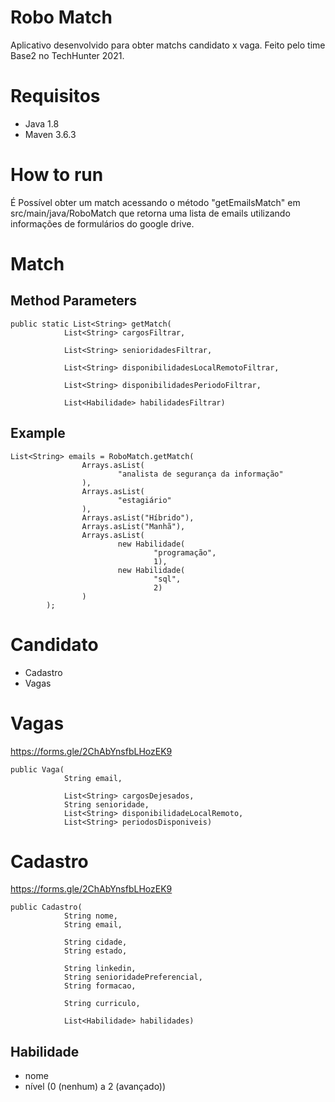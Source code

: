 # Robo Match
Aplicativo desenvolvido para obter matchs candidato x vaga.
Feito pelo time Base2 no TechHunter 2021.

# Requisitos
- Java 1.8
- Maven 3.6.3

# How to run
É Possível obter um match acessando o método "getEmailsMatch" em src/main/java/RoboMatch que retorna uma lista de emails utilizando informações de formulários do google drive.

# Match
## Method Parameters
```
public static List<String> getMatch(
            List<String> cargosFiltrar,

            List<String> senioridadesFiltrar,

            List<String> disponibilidadesLocalRemotoFiltrar,

            List<String> disponibilidadesPeriodoFiltrar,

            List<Habilidade> habilidadesFiltrar)
```
## Example
```
List<String> emails = RoboMatch.getMatch(
                Arrays.asList(
                        "analista de segurança da informação"
                ),
                Arrays.asList(
                        "estagiário"
                ),
                Arrays.asList("Híbrido"),
                Arrays.asList("Manhã"),
                Arrays.asList(
                        new Habilidade(
                                "programação",
                                1),
                        new Habilidade(
                                "sql",
                                2)
                )
        );
```
# Candidato
- Cadastro
- Vagas

# Vagas
https://forms.gle/2ChAbYnsfbLHozEK9
```
public Vaga(
            String email,

            List<String> cargosDejesados,
            String senioridade,
            List<String> disponibilidadeLocalRemoto,
            List<String> periodosDisponiveis)
```

# Cadastro
https://forms.gle/2ChAbYnsfbLHozEK9
```
public Cadastro(
            String nome,
            String email,

            String cidade,
            String estado,

            String linkedin,
            String senioridadePreferencial,
            String formacao,

            String curriculo,

            List<Habilidade> habilidades)
```

## Habilidade
- nome
- nível (0 (nenhum) a 2 (avançado))